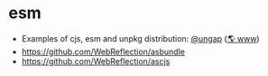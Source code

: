 # esm

- Examples of cjs, esm and unpkg distribution: [@ungap](https://github.com/ungap) ([🌎 www](https://ungap.github.io))
- https://github.com/WebReflection/asbundle
- https://github.com/WebReflection/ascjs
